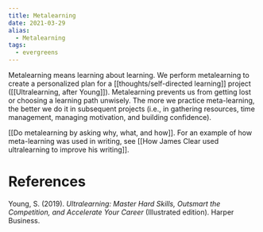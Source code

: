 ```yaml
---
title: Metalearning
date: 2021-03-29
alias:
  - Metalearning
tags:
  - evergreens
---
```

Metalearning means learning about learning. We perform metalearning to create a personalized plan for a [[thoughts/self-directed learning]] project ([[Ultralearning, after Young]]). Metalearning prevents us from getting lost or choosing a learning path unwisely. The more we practice meta-learning, the better we do it in subsequent projects (i.e., in gathering resources, time management, managing motivation, and building confidence).

[[Do metalearning by asking why, what, and how]]. For an example of how meta-learning was used in writing, see [[How James Clear used ultralearning to improve his writing]].

# References

Young, S. (2019). *Ultralearning: Master Hard Skills, Outsmart the Competition, and Accelerate Your Career* (Illustrated edition). Harper Business.